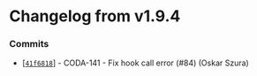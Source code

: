 # Changelog from v1.9.4
### Commits
* [[`41f6818`](http://github.com/coda-it/graphen/commit/41f68189cf2cd3a0e5f4b4fce9959073d508376c)] - CODA-141 - Fix hook call error (#84) (Oskar Szura)